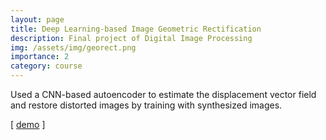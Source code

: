```yaml
---
layout: page
title: Deep Learning-based Image Geometric Rectification
description: Final project of Digital Image Processing
img: /assets/img/georect.png
importance: 2
category: course
---
```


Used a CNN-based autoencoder to estimate the displacement vector field and restore distorted images by training with synthesized images.

[ <a href="https://github.com/vectominist/GeoRect-Demo/blob/master/Demo_GeoRect.ipynb" target="_blank" rel="noopener">demo</a> ]